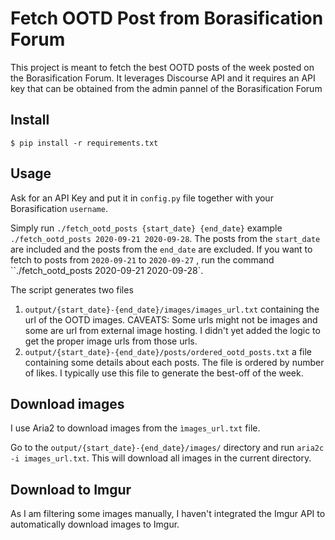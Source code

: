 # Fetch OOTD Post from Borasification Forum

This project is meant to fetch the best OOTD posts of the week posted on the Borasification Forum.
It leverages Discourse API and it requires an API key that can be obtained from the admin pannel of the Borasification Forum

## Install
`$ pip install -r requirements.txt`

## Usage
Ask for an API Key and put it in `config.py` file together with your Borasification `username`.

Simply run `./fetch_ootd_posts {start_date} {end_date}` example `./fetch_ootd_posts 2020-09-21 2020-09-28`. The posts from the `start_date` are included and the posts from the `end_date` are excluded. If you want to fetch to posts from `2020-09-21` to `2020-09-27` , run the command ``./fetch_ootd_posts 2020-09-21 2020-09-28`.

The script generates two files
1. `output/{start_date}-{end_date}/images/images_url.txt` containing the url of the OOTD images. CAVEATS: Some urls might not be images and some are url from external image hosting. I didn't yet added the logic to get the proper image urls from those urls.
2. `output/{start_date}-{end_date}/posts/ordered_ootd_posts.txt` a file containing some details about each posts. The file is ordered by number of likes. I typically use this file to generate the best-off of the week.

## Download images
I use Aria2 to download images from the `ìmages_url.txt` file.

Go to the `output/{start_date}-{end_date}/images/` directory and run `aria2c -i images_url.txt`. This will download all images in the current directory.

## Download to Imgur
As I am filtering some images manually, I haven't integrated the Imgur API to automatically download images to Imgur.
